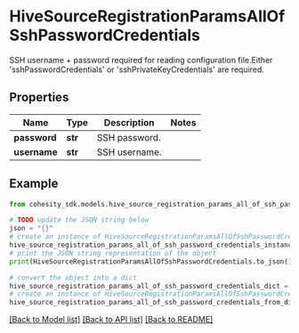 # HiveSourceRegistrationParamsAllOfSshPasswordCredentials

SSH username + password required for reading configuration file.Either 'sshPasswordCredentials' or 'sshPrivateKeyCredentials' are required.

## Properties

Name | Type | Description | Notes
------------ | ------------- | ------------- | -------------
**password** | **str** | SSH password. | 
**username** | **str** | SSH username. | 

## Example

```python
from cohesity_sdk.models.hive_source_registration_params_all_of_ssh_password_credentials import HiveSourceRegistrationParamsAllOfSshPasswordCredentials

# TODO update the JSON string below
json = "{}"
# create an instance of HiveSourceRegistrationParamsAllOfSshPasswordCredentials from a JSON string
hive_source_registration_params_all_of_ssh_password_credentials_instance = HiveSourceRegistrationParamsAllOfSshPasswordCredentials.from_json(json)
# print the JSON string representation of the object
print(HiveSourceRegistrationParamsAllOfSshPasswordCredentials.to_json())

# convert the object into a dict
hive_source_registration_params_all_of_ssh_password_credentials_dict = hive_source_registration_params_all_of_ssh_password_credentials_instance.to_dict()
# create an instance of HiveSourceRegistrationParamsAllOfSshPasswordCredentials from a dict
hive_source_registration_params_all_of_ssh_password_credentials_from_dict = HiveSourceRegistrationParamsAllOfSshPasswordCredentials.from_dict(hive_source_registration_params_all_of_ssh_password_credentials_dict)
```
[[Back to Model list]](../README.md#documentation-for-models) [[Back to API list]](../README.md#documentation-for-api-endpoints) [[Back to README]](../README.md)


